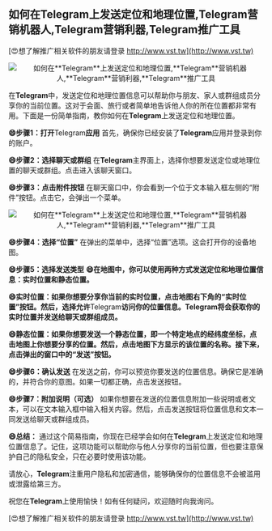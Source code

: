 ## **如何在**Telegram**上发送定位和地理位置,**Telegram**营销机器人,**Telegram**营销利器,**Telegram**推广工具**

[😍想了解推广相关软件的朋友请登录 http://www.vst.tw](http://www.vst.tw)

 <center><img src="https://vst.tw/MP4/tuiguang/png/2.png" alt="如何在**Telegram**上发送定位和地理位置,**Telegram**营销机器人,**Telegram**营销利器,**Telegram**推广工具"></center>

在**Telegram**中，发送定位和地理位置信息可以帮助你与朋友、家人或群组成员分享你的当前位置。这对于会面、旅行或者简单地告诉他人你的所在位置都非常有用。下面是一份简单指南，教你如何在**Telegram**上发送定位和地理位置。

**😄步骤1：打开**Telegram**应用**
首先，确保你已经安装了**Telegram**应用并登录到你的账户。

**😄步骤2：选择聊天或群组**
在**Telegram**主界面上，选择你想要发送定位或地理位置的聊天或群组。点击进入该聊天窗口。

**😄步骤3：点击附件按钮**
在聊天窗口中，你会看到一个位于文本输入框左侧的“附件”按钮。点击它，会弹出一个菜单。

 <center><img src="https://vst.tw/MP4/tuiguang/png/6.png" alt="如何在**Telegram**上发送定位和地理位置,**Telegram**营销机器人,**Telegram**营销利器,**Telegram**推广工具"></center>

**😄步骤4：选择“位置”**
在弹出的菜单中，选择“位置”选项。这会打开你的设备地图。

**😄步骤5：选择发送类型**
**😄在地图中，你可以使用两种方式发送定位和地理位置信息：实时位置和静态位置。**

**😄实时位置：如果你想要分享你当前的实时位置，点击地图右下角的“实时位置”按钮。然后，选择允许**Telegram**访问你的位置信息。**Telegram**将会获取你的实时位置并发送给聊天或群组成员。**

**😄静态位置：如果你想要发送一个静态位置，即一个特定地点的经纬度坐标，点击地图上你想要分享的位置。然后，点击地图下方显示的该位置的名称。接下来，点击弹出的窗口中的“发送”按钮。**

**😄步骤6：确认发送**
在发送之前，你可以预览你要发送的位置信息。确保它是准确的，并符合你的意图。如果一切都正确，点击发送按钮。

**😄步骤7：附加说明（可选）**
如果你想要在发送的位置信息附加一些说明或者文本，可以在文本输入框中输入相关内容。然后，点击发送按钮将位置信息和文本一同发送给聊天或群组成员。

**😄总结：**
通过这个简易指南，你现在已经学会如何在**Telegram**上发送定位和地理位置信息了。记住，这项功能可以帮助你与他人分享你的当前位置，但也要注意保护自己的隐私安全，只在必要时使用该功能。

请放心，**Telegram**注重用户隐私和加密通信，能够确保你的位置信息不会被滥用或泄露给第三方。

祝您在**Telegram**上使用愉快！如有任何疑问，欢迎随时向我询问。

[😍想了解推广相关软件的朋友请登录 http://www.vst.tw](http://www.vst.tw)




